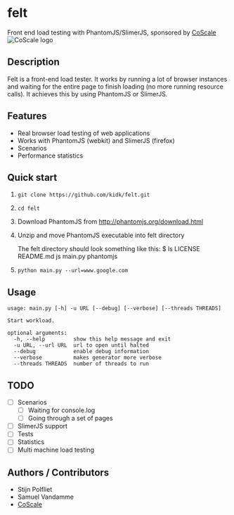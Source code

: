 # felt
Front end load testing with PhantomJS/SlimerJS, sponsored by [CoScale](http://www.coscale.com)
<img src="http://docs.coscale.com/gfx/logo.png" alt="CoScale logo" />

## Description
Felt is a front-end load tester. It works by running a lot of browser instances and waiting for the entire page to finish loading (no more running resource calls). It achieves this by using PhantomJS or SlimerJS.

## Features

* Real browser load testing of web applications
* Works with PhantomJS (webkit) and SlimerJS (firefox)
* Scenarios
* Performance statistics

## Quick start

1. `git clone https://github.com/kidk/felt.git`
1. `cd felt`
1. Download PhantomJS from http://phantomjs.org/download.html
1. Unzip and move PhantomJS executable into felt directory

    The felt directory should look something like this:
        $ ls
        LICENSE		README.md	js		main.py		phantomjs

1. `python main.py --url=www.google.com`

## Usage
```
usage: main.py [-h] -u URL [--debug] [--verbose] [--threads THREADS]

Start workload.

optional arguments:
  -h, --help         show this help message and exit
  -u URL, --url URL  url to open until halted
  --debug            enable debug information
  --verbose          makes generator more verbose
  --threads THREADS  number of threads to run
```

## TODO

- [ ] Scenarios
  - [ ] Waiting for console.log
  - [ ] Going through a set of pages
- [ ] SlimerJS support
- [ ] Tests
- [ ] Statistics
- [ ] Multi machine load testing

## Authors / Contributors

* Stijn Polfliet
* Samuel Vandamme
* [CoScale](http://www.coscale.com)

